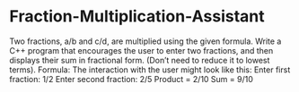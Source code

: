 # Fraction-Multiplication-Assistant
Two fractions, a/b and c/d, are multiplied using the given formula. Write a C++ program that encourages the user to enter two fractions, 
and then displays their sum in fractional form. (Don’t need to reduce it to lowest terms). Formula: The interaction with the user might look like this:
Enter first fraction: 1/2 
Enter second fraction: 2/5 
Product = 2/10
Sum = 9/10
